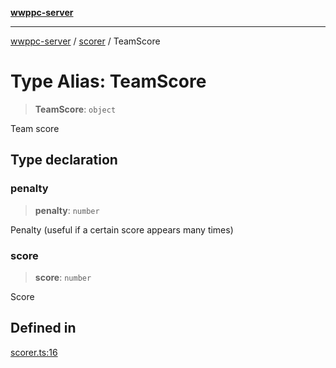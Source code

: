 [**wwppc-server**](../../README.md)

***

[wwppc-server](../../modules.md) / [scorer](../README.md) / TeamScore

# Type Alias: TeamScore

> **TeamScore**: `object`

Team score

## Type declaration

### penalty

> **penalty**: `number`

Penalty (useful if a certain score appears many times)

### score

> **score**: `number`

Score

## Defined in

[scorer.ts:16](https://github.com/WWPPC/WWPPC-server/blob/240fd8d39aa7a9e87385634bffd25137bc757d0a/src/scorer.ts#L16)
